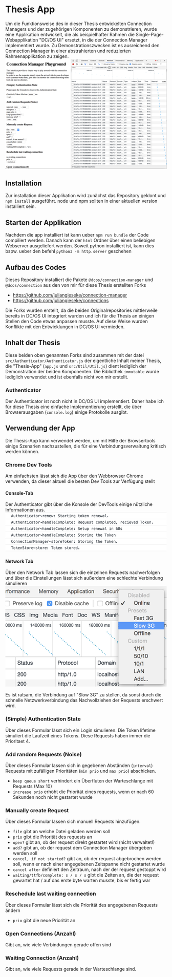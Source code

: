 # Thesis App
Um die Funktionsweise des in dieser Thesis entwickelten Connection Managers und der zugehörigen Komponenten zu demonstrieren, wurde eine Applikation entwickelt, die als beispielhafter Rahmen die Single-Page-Webapplikation "DC/OS UI" ersetzt, in die der Connection Manager implementiert wurde. 
Zu Demonstrationszwecken ist es ausreichend den Connection Manager in einer abstrahierten und reduzierten Rahmenapplikation zu zeigen.
![DevTools Network](img/app.png)

## Installation
Zur installation dieser Applikation wird zunächst das Repository geklont und `npm install` ausgeführt. node und npm sollten in einer aktuellen version installiert sein. 

## Starten der Applikation
Nachdem die app installiert ist kann ueber `npm run bundle` der Code compiliert werden. Danach kann der `html` Ordner über einen beliebigen Webserver ausgeliefert werden. Soweit python installiert ist, kann dies bspw. ueber den befehl `python3 -m http.server` geschehen

## Aufbau des Codes
Dieses Repository installiert die Pakete `@dcos/connection-manager` und `@dcos/connection` aus den von mir für diese Thesis erstellten Forks
- https://github.com/juliangieseke/connection-manager
- https://github.com/juliangieseke/connections

Die Forks wurden erstellt, da die beiden Originalrepositories mittlerweile bereits in DC/OS UI integriert wurden und ich für die Thesis an einigen Stellen den Code etwas anpassen musste. Auf diese Weise wurden Konflikte mit den Entwicklungen in DC/OS UI vermieden.

## Inhalt der Thesis
Diese beiden oben genannten Forks sind zusammen mit der datei `src/Authenticator/Authenticator.js` der eigentliche Inhalt meiner Thesis, die "Thesis-App" (`app.js` und `src/Util/Util.js`) dient lediglich der Demonstration der beiden Komponenten. Die Bibliothek `immutable` wurde lediglich verwendet und ist ebenfalls nicht von mir erstellt.

### Authenticator
Der Authenticator ist noch nicht in DC/OS UI implementiert.
Daher habe ich für diese Thesis eine einfache Implementierung erstellt, die über Browserausgaben (`console.log`) einige Protokolle ausgibt.

## Verwendung der App
Die Thesis-App kann verwendet werden, um mit Hilfe der Browsertools einige Szenarien nachzustellen, die für eine Verbindungsverwaltung kritisch werden können.

### Chrome Dev Tools
Am einfachsten lässt sich die App über den Webbrowser Chrome verwenden, da dieser aktuell die besten Dev Tools zur Verfügung stellt

#### Console-Tab
Der Authenticator gibt über die Konsole der DevTools einige nützliche Informationen aus. 
![DevTools Network](img/devtools-console.png)

#### Network Tab
Über den Network Tab lassen sich die einzelnen Requests nachverfolgen und über die Einstellungen lässt sich außerdem eine schlechte Verbindung simulieren
![DevTools Network](img/devtools-network.png)

Es ist ratsam, die Verbindung auf "Slow 3G" zu stellen, da sonst durch die schnelle Netzwerkverbindung das Nachvollziehen der Requests erschwert wird.

### (Simple) Authentication State
Über dieses Formular lässt sich ein Login simulieren. 
Die Token lifetime simuliert die Laufzeit eines Tokens.
Diese Requests haben immer die Prioritaet 4.

### Add random Requests (Noise)
Über dieses Formular lassen sich in gegebenen Abständen (`interval`) Requests mit zufälligen Prioritäten (`min prio` und `max prio`) abschicken.
- `keep queue short` verhindert ein Überfluten der Warteschlange mit Requests (Max 10)
- `increase prio` erhöht die Priorität eines requests, wenn er nach 60 Sekunden noch nicht gestartet wurde

### Manually create Request
Über dieses Formular lassen sich manuell Requests hinzufügen.
- `file` gibt an welche Datei geladen werden soll
- `prio` gibt die Priorität des requests an
- `open?` gibt an, ob der request direkt gestartet wird (nicht verwaltet!)
- `add?` gibt an, ob der request dem Connection Manager übergeben werden soll
- `cancel, if not started?` gibt an, ob der request abgebrochen werden soll, wenn er nach einer angegebenen Zeitspanne nicht gestartet wurde
- `cancel after` definiert den Zeitraum, nach der der request gestoppt wird
- `waiting/ttfb/complete: s / s / s` gibt die Zeiten an, die der request gewartet hat / auf das erste byte warten musste, bis er fertig war

### Reschedule last waiting connection
Über dieses Formular lässt sich die Priorität des angegebenen Requests ändern
- `prio` gibt die neue Priorität an

### Open Connections (Anzahl)
Gibt an, wie viele Verbindungen gerade offen sind

### Waiting Connection (Anzahl)
Gibt an, wie viele Requests gerade in der Warteschlange sind.